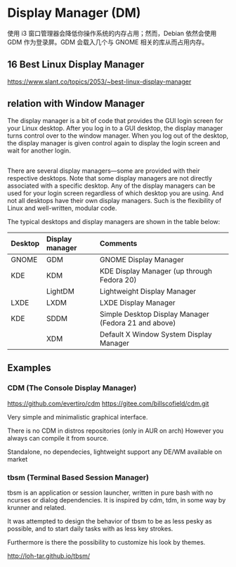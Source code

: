 
# Display Manager (DM)

使用 i3 窗口管理器会降低你操作系统的内存占用；然而，Debian 依然会使用 GDM 作为登录屏。GDM 会载入几个与 GNOME 相关的库从而占用内存。


## 16 Best Linux Display Manager

https://www.slant.co/topics/2053/~best-linux-display-manager


## relation with Window Manager

The display manager is a bit of code that provides the GUI login screen for your Linux desktop. 
After you log in to a GUI desktop, the display manager turns control over to the window manager. 
When you log out of the desktop, the display manager is given control again to display the login 
screen and wait for another login.

##

There are several display managers—some are provided with their respective desktops. Note that some display managers are not directly associated with a specific desktop. Any of the display managers can be used for your login screen regardless of which desktop you are using. And not all desktops have their own display managers. Such is the flexibility of Linux and well-written, modular code.

The typical desktops and display managers are shown in the table below:

| Desktop | Display manager | Comments |
| :------ | :-------------- | :------- | 
| GNOME   | GDM             | GNOME Display Manager |
| KDE     | KDM             | KDE Display Manager (up through Fedora 20) |
|         | LightDM         | Lightweight Display Manager |
| LXDE    | LXDM            | LXDE Display Manager |
| KDE     | SDDM            | Simple Desktop Display Manager (Fedora 21 and above) |
|         | XDM             | Default X Window System Display Manager |



## Examples

### CDM (The Console Display Manager)

https://github.com/evertiro/cdm
https://gitee.com/billscofield/cdm.git

Very simple and minimalistic graphical interface.

There is no CDM in distros repositories (only in AUR on arch) However you always can compile it from source.

Standalone, no dependecies, lightweight support any DE/WM available on market

### tbsm (Terminal Based Session Manager)

tbsm is an application or session launcher, written in pure bash with no ncurses or dialog dependencies. It is inspired by cdm, tdm, in some way by krunner and related.

It was attempted to design the behavior of tbsm to be as less pesky as possible, and to start daily tasks with as less key strokes.

Furthermore is there the possibility to customize his look by themes.


http://loh-tar.github.io/tbsm/
